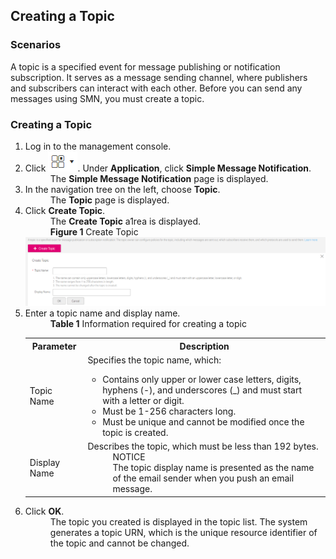 ## Creating a Topic


### Scenarios

A topic is a specified event for message publishing or notification subscription. It serves as a message sending channel, where publishers and subscribers can interact with each other. Before you can send any messages using SMN, you must create a topic.

### Creating a Topic

<ol><li>Log in to the management console.</li>

<li>Click <img src="figure/001.png"/>. Under <b>Application</b>, click <b>Simple Message Notification</b>.
<dd>The <b>Simple Message Notification</b> page is displayed.</dd></li>
<li>In the navigation tree on the left, choose <b>Topic</b>.
<dd>The <b>Topic</b> page is displayed.</dd></li>
<li>Click <b>Create Topic</b>.</li>
<dd>The <b>Create Topic</b> a1rea is displayed.</dd>
<dd><b>Figure 1</b> Create Topic</dd></li>
	 
<img src="figure/topic.png"/>

<li>Enter a topic name and display name.</li>
	<dd><b>Table 1</b> Information required for creating a topic</dd>
  <table>
   <tr>
       <th>Parameter</th>
       <th>Description</th>
     </tr>
     <tr>
         <td>Topic Name</td>
         <td>Specifies the topic name, which:                                                                                                                                                                                              
               <ul>
<li>Contains only upper or lower case letters, digits, hyphens (-), and underscores (_) and must start with a letter or digit. </li>
                <li>Must be 1-256 characters long.</li>
<li>Must be unique and cannot be modified once the topic is created.</li>
			    </ul>
		  </td>
     </tr>
     <tr>
         <td>Display Name</td>
         <td>Describes the topic, which must be less than 192 bytes.                                                                                                                                                                                                
               <dd>NOTICE</dd>                                                                                                                                                                                                                              
               <dd>The topic display name is presented as the name of the email sender when you push an email message.</dd>
         </td>
     </tr>
   </table>
<li>Click <b>OK</b>.
<dd>The topic you created is displayed in the topic list. The system generates a topic URN, which is the unique resource identifier of the topic and cannot be changed.</dd></li></ol>
